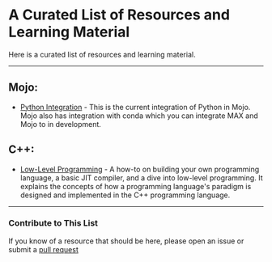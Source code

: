 # A Curated List of Resources and Learning Material
Here is a curated list of resources and learning material.

---
## Mojo:
- [Python Integration](https://docs.modular.com/mojo/manual/python/) - This is the current integration
of Python in Mojo. Mojo also has integration with conda which you can integrate MAX and Mojo to in
development.

## C++:
- [Low-Level Programming](https://llvm.org/docs/tutorial/MyFirstLanguageFrontend/index.html) -
A how-to on building your own programming language, a basic JIT compiler, and a dive into low-level
programming. It explains the concepts of how a programming language's paradigm is designed and 
implemented in the C++ programming language.

---
### Contribute to This List
If you know of a resource that should be here, please open an issue or submit a 
[pull request](https://github.com/rcghpge/pymo/pulls)
